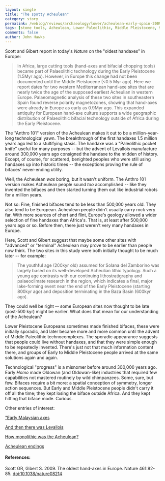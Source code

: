 ```yaml
---
layout: single 
title: "The spotty Acheulean" 
category: story
permalink: /weblog/reviews/archaeology/lower/acheulean-early-spain-2009.html
tags: [stone tools, Acheulean, Lower Paleolithic, Middle Pleistocene, Spain, Europe] 
comments: false 
author: John Hawks 
---
```



Scott and Gibert report in today's <i>Nature</i> on the "oldest handaxes" in Europe: 

<blockquote>In Africa, large cutting tools (hand-axes and bifacial chopping tools) became part of Palaeolithic technology during the Early Pleistocene (1.5Myr ago). However, in Europe this change had not been documented until the Middle Pleistocene (<0.5 Myr ago). Here we report dates for two western Mediterranean hand-axe sites that are nearly twice the age of the supposed earliest Acheulian in western Europe. Palaeomagnetic analysis of these two sites in southeastern Spain found reverse polarity magnetozones, showing that hand-axes were already in Europe as early as 0.9Myr ago. This expanded antiquity for European hand-axe culture supports a wide geographic distribution of Palaeolithic bifacial technology outside of Africa during the Early Pleistocene.</blockquote>

The "Anthro 101" version of the Acheulean makes it out to be a million-year-long technological yawn. The breakthrough of the first handaxes 1.5 million years ago led to a stultifying stasis. The handaxe was a "Paleolithic pocket knife" useful for many purposes -- but the advent of Levallois manufacture around 300,000 years ago consigned the handaxe to the midden of history. Except, of course, for scattered, benighted peoples who were still using handaxes up into historic times -- the exceptions proving the rule of bifaces' never-ending utility. 

Well, the Acheulean <i>was</i> boring, but it wasn't uniform. The Anthro 101 version makes Acheulean people sound <i>too</i> accomplished -- like they invented the bifaces and then started turning them out like industrial robots for a million years. 

Not so: Fine, finished bifaces tend to be less than 500,000 years old. They also tend to be European. Acheulean people didn't usually carry rock very far. With more sources of chert and flint, Europe's geology allowed a wider selection of fine handaxes than Africa's. That is, at least after 500,000 years ago or so. Before then, there just weren't very many handaxes in Europe. 

Here, Scott and Gibert suggest that maybe some other sites with "advanced" or "terminal" Acheulean may prove to be earlier than people now think. The two sites in this study were both initially thought to be much later -- for example: 

<blockquote>The youthful age (200kyr old) assumed for Solana del Zamborino was largely based on its well-developed Acheulian lithic typology. Such a young age contrasts with our continuing lithostratigraphy and palaeoclimate research in the region, which indicates a final, major lake-forming event near the end of the Early Pleistocene (starting 800kyr ago) and deposition terminating in the Baza Basin (600kyr ago). </blockquote>

They could well be right -- some European sites now thought to be late (post-500 kyr) might be earlier. What does that mean for our understanding of the Acheulean? 

Lower Pleistocene Europeans sometimes made finished bifaces, these were initially sporadic, and later became more and more common until the advent of Middle Paleolithic technocomplexes. The sporadic appearance suggests that people could live without handaxes, and that they were simple enough to be repeatedly invented. There's just not that much information content there, and groups of Early to Middle Pleistocene people arrived at the same solutions again and again. 

Technological "progress" is a misnomer before around 300,000 years ago. Early <i>Homo</i> made Oldowan (and Oldowan-like) industries that required few capabilities not mastered routinely by wild chimpanzees. Some, sure, but few. Bifaces require a bit more: a spatial conception of symmetry, longer action sequences. But Early and Middle Pleistocene people didn't carry it off all the time; they kept losing the biface outside Africa. And they kept hitting that biface mode. Curious. 

Other entries of interest: 

<a href="http://johnhawks.net/node/1837">"Early Malaysian axes</a>

<a href="http://johnhawks.net/weblog/reviews/archaeology/middle/levallois_not_important_noble_2006.html">And then there was Levallois</a>

<a href="http://johnhawks.net/weblog/reviews/archaeology/lower/acheulean_regional_differences_standardization_2006.html">How monolithic was the Acheulean?</a>

<a href="http://johnhawks.net/weblog/reviews/archaeology/lower/acheulean_endings_mcbrearty_2006.html">Acheulean endings</a>


<h4>References:</h4>

<p class="cite">Scott GR, Gibert S. 2009. The oldest hand-axes in Europe. Nature 461:82-85. <a href="http://dx.doi.org/10.1038/nature08214">doi:10.1038/nature08214</a></p>



